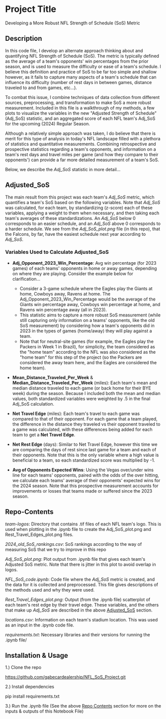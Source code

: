 # Project Title

Developing a More Robust NFL Strength of Schedule (SoS) Metric

## Description

In this code file, I develop an alternate approach thinking about and quantifying NFL Strength of Schedule (SoS). The metric is typically defined as the average of a team's opponents' win percentages from the prior season, and is used to measure the difficulty or ease of a team's schedule. I believe this definition and practice of SoS to be far too simple and shallow however, as it fails to capture many aspects of a team's schedule that can influence its difficulty (number of rest days in between games, distance traveled to and from games, etc...).

To combat this issue, I combine techniques of data collection from different sources, preprocessing, and transformation to make SoS a more robust measurement. Included in this file is a walkthrough of my methods, a few plots to visualize the variables in the new "Adjusted Strength of Schedule" (Adj_SoS) statistic, and an aggregated score of each NFL team's Adj_SoS for the upcoming (2024) Regular Season.

Although a relatively simple approach was taken, I do believe that there is merit for this type of analysis in today's NFL landscape filled with a plethora of statistics and quantitative measurements. Combining retrospective and prospective statistics regarding a team's opponents, and information on a team's rest days and travel miles per game (and how they compare to their opponents') can provide a far more detailed measurement of a team's SoS.

Below, we describe the *Adj_SoS* statistic in more detail...

## Adjusted_SoS

The main result from this project was each team's *Adj_SoS* metric, which quantifies a team's SoS based on the following variables. Note that *Adj_SoS* was calculated, for each team, by standardizing (z-score) each of these variables, applying a weight to them when necessary, and then taking each team's averages of these standardizations. An *Adj_SoS* below 0 corresponds to an easier schedule, and an *Adj_SoS* above 0 corresponds to a harder schedule. We see from the *Adj_SoS_plot.png* file (in this repo), that the Falcons, by far, have the easiest schedule next year according to *Adj_SoS*.

### Variables Used to Calculate Adjusted_SoS

- **Adj_Opponent_2023_Win_Percentage**: Avg win percentage (for 2023 games) of each teams' opponents in home or away games, depending on where they are playing. Consider the example below for clarification...

    - Consider a 3-game schedule where the Eagles play the Giants at home, Cowboys away, Ravens at home. The Adj_Opponent_2023_Win_Percentage would be the average of the Giants win percentage away, Cowboys win percentage at home, and Ravens win percentage away (all in 2023).
    - This statistic aims to capture a more robust SoS measurement (while still capturing only information on a teams' opponents, like the old SoS measurement) by considering how a team's opponents did in 2023 in the types of games (home/away) they will play against a team.
    - Note that for neutral-site games (for example, the Eagles play the Packers in Week 1 in Brazil), for simplicity, the team considered as the "home team" according to the NFL was also considered as the "home team" for this step of the project (so the Packers are considered the away team here, and the Eagles are considered the home team).

- **Mean_Distance_Traveled_Per_Week** & **Median_Distance_Traveled_Per_Week** (miles): Each team's mean and median distance traveled to each game (or back home for their BYE week) during the season. Because I included both the mean and median values, both standardized variables were weighted by .5 in the final Adj_SoS calculation.

- **Net Travel Edge** (miles): Each team's travel to each game was compared to that of their opponent. For each game that a team played, the difference in the distance they traveled vs their opponent traveled to a game was calculated, with these differences being added for each team to get a **Net Travel Edge**.

- **Net Rest Edge** (days): Similar to Net Travel Edge, however this time we are comparing the days of rest since last game for a team and each of their opponents. Note that this is the only variable where a high value is beneficial to a team, so each standardized score was multiplied by -1.

- **Avg of Opponents Expected Wins**: Using the Vegas over/under wins line for each teams' opponents, paired with the odds of the over hitting, we calculate each teams' average of their opponents' expected wins for the 2024 season. Note that this prospective measurement accounts for improvements or losses that teams made or suffered since the 2023 season.
  
## Repo-Contents

*team-logos*: Directory that contains .tif files of each NFL team's logo. This is used when plotting in the .ipynb file to create the Adj_SoS_plot.png and Rest_Travel_Edges_plot.png files. 

*2024_old_SoS_rankings.csv*: SoS rankings according to the way of measuring SoS that we try to improve in this repo

*Adj_SoS_plot.png*: Plot output from .ipynb file that gives each team's Adjusted SoS metric. Note that there is jitter in this plot to avoid overlap in logos.

*NFL_SoS_code.ipynb*: Code file where the *Adj_SoS* metric is created, and the data for it is collected and preprocessed. This file gives descriptions of the methods used and why they were used.

*Rest_Travel_Edges_plot.png*: Output (from the .ipynb file) scatterplot of each team's rest edge by their travel edge. These variables, and the others that make up *Adj_SoS* are described in the above [Adjusted_SoS](adjusted_sos) section.

*locations.csv*: Information on each team's stadium location. This was used as an input in the .ipynb code file.

*requirements.txt*: Necessary libraries and their versions for running the .ipynb file/

## Installation & Usage

1.) Clone the repo

https://github.com/gabecardealership/NFL_SoS_Project.git

2.) Install dependencies

pip install requirements.txt

3.) Run the .ipynb file (See the above [Repo Contents](#repo-contents) section for more on the inputs & outputs of this Notebook File)






